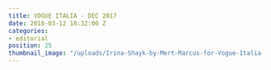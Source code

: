```yaml
---
title: VOGUE ITALIA - DEC 2017
date: 2018-03-12 18:32:00 Z
categories:
- editorial
position: 25
thumbnail_image: "/uploads/Irina-Shayk-by-Mert-Marcus-for-Vogue-Italia-December-2017-Cover-760x942.jpg"
---
```


